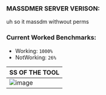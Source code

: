 ### MASSDMER SERVER VERISON:
uh so it massdm withwout perms

### Current Worked Benchmarks:
- Working: `1000%`
- NotWorking: `26%`


| SS OF THE TOOL| 
| ------------- | 
| ![image](https://cdn.discordapp.com/attachments/855834309030051860/862853719591092234/unknown.png) |
